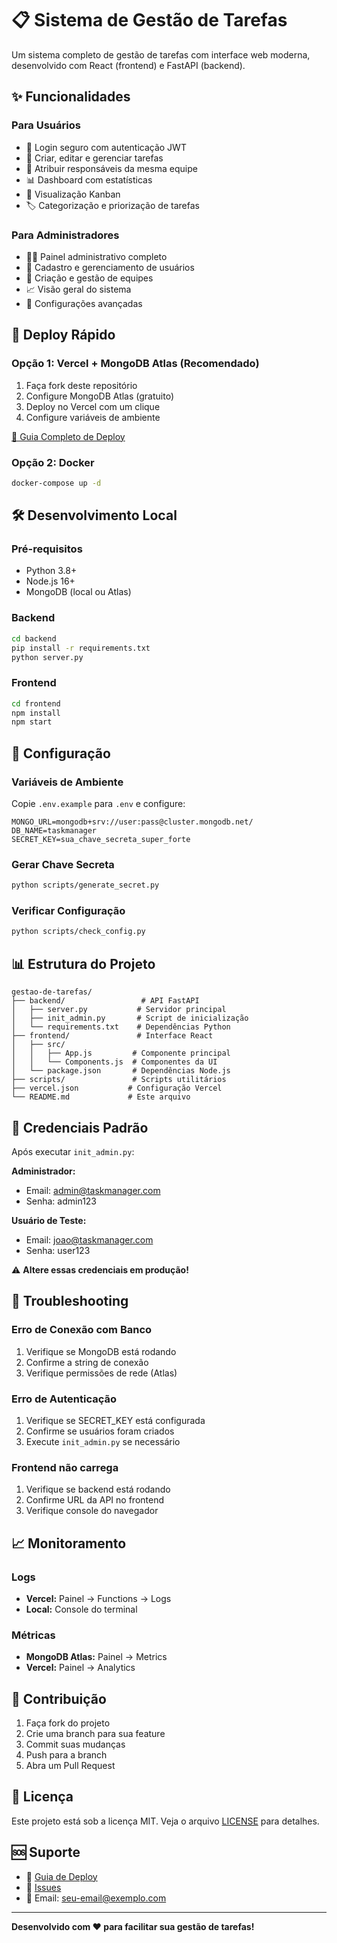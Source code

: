 # 📋 Sistema de Gestão de Tarefas

Um sistema completo de gestão de tarefas com interface web moderna, desenvolvido com React (frontend) e FastAPI (backend).

## ✨ Funcionalidades

### Para Usuários
- 🔐 Login seguro com autenticação JWT
- 📝 Criar, editar e gerenciar tarefas
- 👥 Atribuir responsáveis da mesma equipe
- 📊 Dashboard com estatísticas
- 🎯 Visualização Kanban
- 🏷️ Categorização e priorização de tarefas

### Para Administradores
- 👨‍💼 Painel administrativo completo
- 👤 Cadastro e gerenciamento de usuários
- 🏢 Criação e gestão de equipes
- 📈 Visão geral do sistema
- 🔧 Configurações avançadas

## 🚀 Deploy Rápido

### Opção 1: Vercel + MongoDB Atlas (Recomendado)
1. Faça fork deste repositório
2. Configure MongoDB Atlas (gratuito)
3. Deploy no Vercel com um clique
4. Configure variáveis de ambiente

[📖 Guia Completo de Deploy](./guia_deploy_completo.md)

### Opção 2: Docker
```bash
docker-compose up -d
```

## 🛠️ Desenvolvimento Local

### Pré-requisitos
- Python 3.8+
- Node.js 16+
- MongoDB (local ou Atlas)

### Backend
```bash
cd backend
pip install -r requirements.txt
python server.py
```

### Frontend
```bash
cd frontend
npm install
npm start
```

## 🔧 Configuração

### Variáveis de Ambiente
Copie `.env.example` para `.env` e configure:

```env
MONGO_URL=mongodb+srv://user:pass@cluster.mongodb.net/
DB_NAME=taskmanager
SECRET_KEY=sua_chave_secreta_super_forte
```

### Gerar Chave Secreta
```bash
python scripts/generate_secret.py
```

### Verificar Configuração
```bash
python scripts/check_config.py
```

## 📊 Estrutura do Projeto

```
gestao-de-tarefas/
├── backend/                 # API FastAPI
│   ├── server.py           # Servidor principal
│   ├── init_admin.py       # Script de inicialização
│   └── requirements.txt    # Dependências Python
├── frontend/               # Interface React
│   ├── src/
│   │   ├── App.js         # Componente principal
│   │   └── Components.js  # Componentes da UI
│   └── package.json       # Dependências Node.js
├── scripts/               # Scripts utilitários
├── vercel.json           # Configuração Vercel
└── README.md             # Este arquivo
```

## 🔐 Credenciais Padrão

Após executar `init_admin.py`:

**Administrador:**
- Email: admin@taskmanager.com
- Senha: admin123

**Usuário de Teste:**
- Email: joao@taskmanager.com
- Senha: user123

⚠️ **Altere essas credenciais em produção!**

## 🐛 Troubleshooting

### Erro de Conexão com Banco
1. Verifique se MongoDB está rodando
2. Confirme a string de conexão
3. Verifique permissões de rede (Atlas)

### Erro de Autenticação
1. Verifique se SECRET_KEY está configurada
2. Confirme se usuários foram criados
3. Execute `init_admin.py` se necessário

### Frontend não carrega
1. Verifique se backend está rodando
2. Confirme URL da API no frontend
3. Verifique console do navegador

## 📈 Monitoramento

### Logs
- **Vercel:** Painel → Functions → Logs
- **Local:** Console do terminal

### Métricas
- **MongoDB Atlas:** Painel → Metrics
- **Vercel:** Painel → Analytics

## 🤝 Contribuição

1. Faça fork do projeto
2. Crie uma branch para sua feature
3. Commit suas mudanças
4. Push para a branch
5. Abra um Pull Request

## 📄 Licença

Este projeto está sob a licença MIT. Veja o arquivo [LICENSE](LICENSE) para detalhes.

## 🆘 Suporte

- 📖 [Guia de Deploy](./guia_deploy_completo.md)
- 🐛 [Issues](https://github.com/seu-usuario/gestao-de-tarefas/issues)
- 📧 Email: seu-email@exemplo.com

---

**Desenvolvido com ❤️ para facilitar sua gestão de tarefas!**

